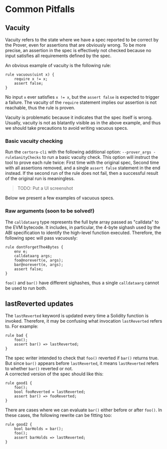 # Common Pitfalls

## Vacuity

Vacuity refers to the state where we have a spec reported to be correct by the Prover, even for assertions that are obviously wrong. To be more precise, an assertion in the spec is effectively not checked because no input satisfies all requirements defined by the spec.

An obvious example of vacuity is the following rule:

```text
rule vacuous(uint x) {
    require x != x;
    assert false;
}
```

No input `x` ever satisfies `x != x`, but the `assert false` is expected to trigger a failure. The vacuity of the `require` statement implies our assertion is not reachable, thus the rule is proven.

Vacuity is problematic because it indicates that the spec itself is wrong. Usually, vacuity is not as blatantly visible as in the above example, and thus we should take precautions to avoid writing vacuous specs.

### Basic vacuity checking 

Run the `certora-cli` with the following additional option: `--prover_args -ruleSanityChecks` to run a basic vacuity check. This option will instruct the tool to prove each rule twice: First time with the original spec, Second time with all assertions removed, and a single `assert false` statement in the end instead. If the second run of the rule does not fail, then a successful result of the original run is meaningless.

> TODO: Put a UI screenshot

Below we present a few examples of vacuous specs.

### Raw arguments \(soon to be solved!\)

The `calldataarg` type represents the full byte array passed as "calldata" to the EVM bytecode. It includes, in particular, the 4-byte sighash used by the ABI specification to identify the high-level function executed. Therefore, the following spec will pass vacuously:

```text
rule dontForgetThe4Bytes {
    env e;
    calldataarg args;
    foo@norevert(e, args);
    bar@norevert(e, args);
    assert false;
}
```

`foo()` and `bar()` have different sighashes, thus a single `calldataarg` cannot be used to run both.

## lastReverted updates

The `lastReverted` keyword is updated every time a Solidity function is invoked. Therefore, it may be confusing what invocation `lastReverted` refers to. For example:

```text
rule bad {
    foo();
    assert bar() => lastReverted;
}
```

The spec writer intended to check that `foo()` reverted if `bar()` returns true. But since `bar()` appears before `lastReverted`, it means `lastReverted` refers to whether `bar()` reverted or not.  
A corrected version of the spec should like this:

```text
rule good1 {
    foo();
    bool fooReverted = lastReverted;
    assert bar() => fooReverted;
}
```

There are cases where we can evaluate `bar()` either before or after `foo()`. In these cases, the following rewrite can be fitting too:

```text
rule good2 {
    bool barHolds = bar();
    foo();
    assert barHolds => lastReverted;
}
```

